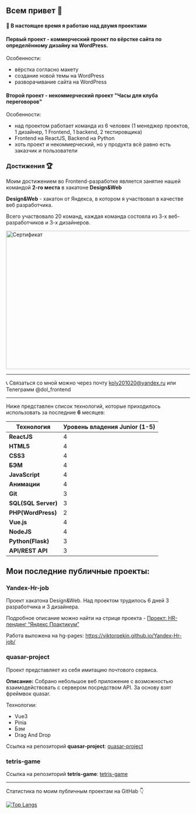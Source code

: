 ## Всем привет 👋

#### 🔭 В настоящее время я работаю над двумя проектами

#### Первый проект - коммерческий проект по вёрстке сайта по определённому дизайну на WordPress.

Особенности:

- вёрстка согласно макету
- создание новой темы на WordPress
- разворачивание сайта на WordPress


#### Второй проект - некоммерческий проект "Часы для клуба переговоров"

Особенности:

- над проектом работает команда из 6 человек (1 менеджер проектов, 1 дизайнер, 1 Frontend, 1 backend, 2 тестировщика)
- Frontend на ReactJS, Backend на Python
- хоть проект и некоммерческий, но у продукта всё равно есть заказчик и пользователи

### Достижения &#127942;

Моим достижением во Frontend-разработке является занятие нашей командой __2-го места__ в хакатоне __Design&Web__

__Design&Web__ - хакатон от Яндекса, в котором я участвовал в качестве веб разработчика.

Всего участвовало 20 команд, каждая команда состояла из 3-х веб-разработчиков и 3-х дизайнеров.

<img alt="Сертификат" src="https://github.com/NikolayDolgov/NikolayDolgov/blob/main/Николай%20Долгов.png" width="545" height="379">

___
📞 Связаться со мной можно через почту koly201020@yandex.ru  или Teлеграмм @dol_frontend
___

Ниже представлен список технологий, которые приходилось использовать за последние __6__ месяцев:

| __Технология__      | __Уровень владения Junior (1-5)__ |
| -------------       | ------------- |
| __ReactJS__ 	      | 4  |
| __HTML5__  	      | 4  |
| __CSS3__            | 4  |
| __БЭМ__             | 4  |
| __JavaScript__      | 4  |
| __Анимации__        | 4  |
| __Git__             | 3  |
| __SQL(SQL Server)__ | 3  |
| __PHP(WordPress)__  | 2  |
| __Vue.js__          | 4  |
| __NodeJS__          | 4  |
| __Python(Flask)__   | 3  |
| __API/REST API__    | 3  |


## Мои последние публичные проекты:

### Yandex-Hr-job
Проект хакатона Design&Web. Над проектом трудилось 6 дней 3 разработчика и 3 дизайнера.

Подробное описание можно найти на стрице проектa - [Проект: HR-лендинг “Яндекс Практикум”](https://github.com/NikolayDolgov/Yandex-Hr-job)

Работа выложена на hg-pages: https://viktorpekin.github.io/Yandex-Hr-job/

### quasar-project
Проект представляет из себя имитацию почтового сервиса.

__Описание:__ Собрано небольшое веб приложение с возможностью взаимодействовать с сервером посредством API.
За основу взят фреймвок quasar.

Технологии: 
* Vue3
* Pinia
* Бэм
* Drag And Drop

Ссылка на репозиторий __quasar-project__: [quasar-project](https://github.com/NikolayDolgov/quasar-project)

### tetris-game

Ссылка на репозиторий __tetris-game__: [tetris-game](https://github.com/NikolayDolgov/tetris-game)


___

Статистика по моим публичным проектам на GitHab 👇

[![Top Langs](https://github-readme-stats.vercel.app/api/top-langs/?username=NikolayDolgov)](https://github.com/anuraghazra/github-readme-stats)
